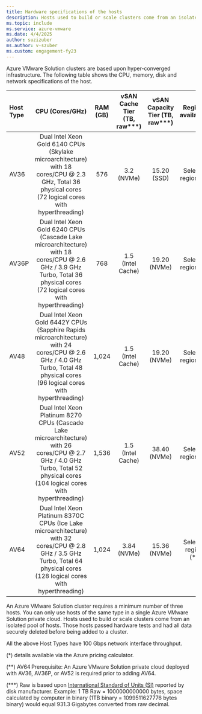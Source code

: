 ```yaml
---
title: Hardware specifications of the hosts
description: Hosts used to build or scale clusters come from an isolated pool of hosts.
ms.topic: include
ms.service: azure-vmware
ms.date: 4/4/2025
author: suzizuber
ms.author: v-szuber
ms.custom: engagement-fy23
---
```


<!-- Used in plan-private-cloud-deployment.md and concepts-private-cloud-clusters.md -->

Azure VMware Solution clusters are based upon hyper-converged infrastructure. The following table shows the CPU, memory, disk and network specifications of the host.

| Host Type | CPU (Cores/GHz)   | RAM (GB)  | vSAN Cache Tier (TB, raw***)  | vSAN Capacity Tier (TB, raw***)  | Regional availability |
| :---      | :---: | :---:     | :---:                      | :---:                                        | :---:                 |
| AV36      | Dual Intel Xeon Gold 6140 CPUs (Skylake microarchitecture) with 18 cores/CPU @ 2.3 GHz, Total 36 physical cores (72 logical cores with hyperthreading) |  576  | 3.2 (NVMe)               | 15.20 (SSD)  | Selected regions (*) |
| AV36P     |  Dual Intel Xeon Gold 6240 CPUs (Cascade Lake microarchitecture) with 18 cores/CPU @ 2.6 GHz / 3.9 GHz Turbo, Total 36 physical cores (72 logical cores with hyperthreading) |  768  | 1.5 (Intel Cache) | 19.20 (NVMe) | Selected regions (*) |
| AV48      | Dual Intel Xeon Gold 6442Y CPUs (Sapphire Rapids microarchitecture) with 24 cores/CPU @ 2.6 GHz / 4.0 GHz Turbo, Total 48 physical cores (96 logical cores with hyperthreading) | 1,024  | 1.5 (Intel Cache) | 19.20 (NVMe) | Selected regions (*) |
| AV52      | Dual Intel Xeon Platinum 8270 CPUs (Cascade Lake microarchitecture) with 26 cores/CPU @ 2.7 GHz / 4.0 GHz Turbo, Total 52 physical cores (104 logical cores with hyperthreading) | 1,536  | 1.5 (Intel Cache) | 38.40 (NVMe) | Selected regions (*) |
| AV64      | Dual Intel Xeon Platinum 8370C CPUs (Ice Lake microarchitecture) with 32 cores/CPU @ 2.8 GHz / 3.5 GHz Turbo, Total 64 physical cores (128 logical cores with hyperthreading) |  1,024  | 3.84 (NVMe) | 15.36 (NVMe) | Selected regions (**) |

An Azure VMware Solution cluster requires a minimum number of three hosts. You can only use hosts of the same type in a single Azure VMware Solution private cloud. Hosts used to build or scale clusters come from an isolated pool of hosts. Those hosts passed hardware tests and had all data securely deleted before being added to a cluster.

All the above Host Types have 100 Gbps network interface throughput.

(*) details available via the Azure pricing calculator.

(**) AV64 Prerequisite: An Azure VMware Solution private cloud deployed with AV36, AV36P, or AV52 is required prior to adding AV64.

(***) Raw is based upon [International Standard of Units (SI)](https://en.wikipedia.org/wiki/International_System_of_Units) reported by disk manufacturer.  Example: 1 TB Raw = 1000000000000 bytes, space calculated by computer in binary (1TB binary = 1099511627776 bytes binary) would equal 931.3 Gigabytes converted from raw decimal.

